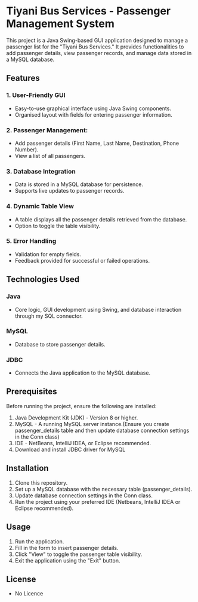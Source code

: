 # Tiyani Bus Services - Passenger Management System

This project is a Java Swing-based GUI application designed to manage a passenger list for the "Tiyani Bus Services." It provides functionalities to add passenger details, view passenger records, and manage data stored in a MySQL database.

## Features

### 1. User-Friendly GUI
   - Easy-to-use graphical interface using Java Swing components.
   - Organised layout with fields for entering passenger information.

### 2. Passenger Management:
   - Add passenger details (First Name, Last Name, Destination, Phone Number).
   - View a list of all passengers.

### 3. Database Integration
   - Data is stored in a MySQL database for persistence.
   - Supports live updates to passenger records.

### 4. Dynamic Table View
   - A table displays all the passenger details retrieved from the database.
   - Option to toggle the table visibility.

### 5. Error Handling
   - Validation for empty fields.
   - Feedback provided for successful or failed operations.

## Technologies Used

 ### Java
  - Core logic, GUI development using Swing, and database interaction through my SQL connector.
 ### MySQL
  - Database to store passenger details.
 ### JDBC
  - Connects the Java application to the MySQL database.


## Prerequisites

Before running the project, ensure the following are installed:

1. Java Development Kit (JDK) - Version 8 or higher.
2. MySQL - A running MySQL server instance.(Ensure you create passenger_details table and then update database connection settings in the Conn class)
4. IDE - NetBeans, IntelliJ IDEA, or Eclipse recommended.
5. Download and install JDBC driver for MySQL

## Installation
1. Clone this repository.
2. Set up a MySQL database with the necessary table (passenger_details).
3. Update database connection settings in the Conn class.
4. Run the project using your preferred IDE (Netbeans, IntelliJ IDEA or Eclipse recommended).

## Usage
1. Run the application.
2. Fill in the form to insert passenger details.
3. Click "View" to toggle the passenger table visibility.
4. Exit the application using the "Exit" button.

## License
 - No Licence

